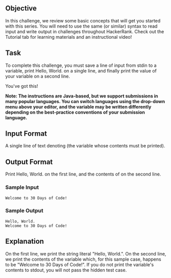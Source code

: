 

## Objective
In this challenge, we review some basic concepts that will get you started with this series. You will need to use the same (or similar) syntax to read input and write output in challenges throughout HackerRank. Check out the Tutorial tab for learning materials and an instructional video!

## Task
To complete this challenge, you must save a line of input from stdin to a variable, print Hello, World. on a single line, and finally print the value of your variable on a second line.

You've got this!

**Note: The instructions are Java-based, but we support submissions in many popular languages. You can switch languages using the drop-down menu above your editor, and the  variable may be written differently depending on the best-practice conventions of your submission language.**
## Input Format

A single line of text denoting  (the variable whose contents must be printed).

## Output Format

Print Hello, World. on the first line, and the contents of  on the second line.

### Sample Input
```
Welcome to 30 Days of Code!
```

### Sample Output
```
Hello, World. 
Welcome to 30 Days of Code!
```
## Explanation

On the first line, we print the string literal "Hello, World.". On the second line, we print the contents of the  variable which, for this sample case, happens to be "Welcome to 30 Days of Code!". If you do not print the variable's contents to stdout, you will not pass the hidden test case.
